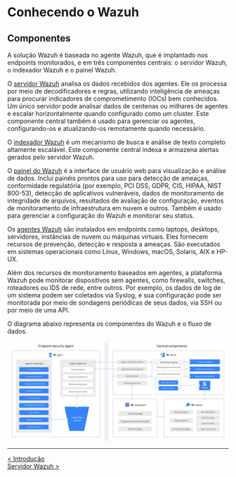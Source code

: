 # Conhecendo o Wazuh

## Componentes

A solução Wazuh é baseada no agente Wazuh, que é implantado nos endpoints monitorados, e em três componentes centrais: o servidor Wazuh, o indexador Wazuh e o painel Wazuh.

O [servidor Wazuh](Wazuh_Server.md) analisa os dados recebidos dos agentes. Ele os processa por meio de decodificadores e regras, utilizando inteligência de ameaças para procurar indicadores de comprometimento (IOCs) bem conhecidos. Um único servidor pode analisar dados de centenas ou milhares de agentes e escalar horizontalmente quando configurado como um cluster. Este componente central também é usado para gerenciar os agentes, configurando-os e atualizando-os remotamente quando necessário.

O [indexador Wazuh](Wazuh_Indexer.md) é um mecanismo de busca e análise de texto completo altamente escalável. Este componente central indexa e armazena alertas gerados pelo servidor Wazuh.

O [painel do Wazuh](Wazuh_Dashboard.md) é a interface de usuário web para visualização e análise de dados. Inclui painéis prontos para uso para detecção de ameaças, conformidade regulatória (por exemplo, PCI DSS, GDPR, CIS, HIPAA, NIST 800-53), detecção de aplicativos vulneráveis, dados de monitoramento de integridade de arquivos, resultados de avaliação de configuração, eventos de monitoramento de infraestrutura em nuvem e outros. Também é usado para gerenciar a configuração do Wazuh e monitorar seu status.

Os [agentes Wazuh](Wazuh_Agent.md) são instalados em endpoints como laptops, desktops, servidores, instâncias de nuvem ou máquinas virtuais. Eles fornecem recursos de prevenção, detecção e resposta a ameaças. São executados em sistemas operacionais como Linux, Windows, macOS, Solaris, AIX e HP-UX.

Além dos recursos de monitoramento baseados em agentes, a plataforma Wazuh pode monitorar dispositivos sem agentes, como firewalls, switches, roteadores ou IDS de rede, entre outros. Por exemplo, os dados de log de um sistema podem ser coletados via Syslog, e sua configuração pode ser monitorada por meio de sondagens periódicas de seus dados, via SSH ou por meio de uma API.

O diagrama abaixo representa os componentes do Wazuh e o fluxo de dados.

![wazuh-components-and-data-flow1](Images/wazuh-components-and-data-flow1.png)  

___
[< Introdução](README.md)  
[Servidor Wazuh >](Wazuh_Server.md)

